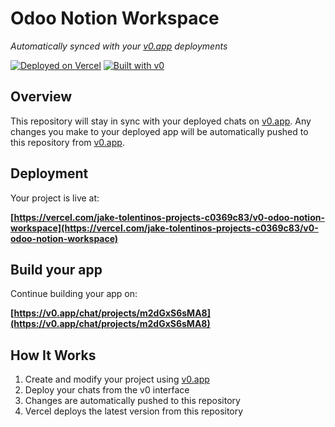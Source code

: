 # Odoo Notion Workspace

*Automatically synced with your [v0.app](https://v0.app) deployments*

[![Deployed on Vercel](https://img.shields.io/badge/Deployed%20on-Vercel-black?style=for-the-badge&logo=vercel)](https://vercel.com/jake-tolentinos-projects-c0369c83/v0-odoo-notion-workspace)
[![Built with v0](https://img.shields.io/badge/Built%20with-v0.app-black?style=for-the-badge)](https://v0.app/chat/projects/m2dGxS6sMA8)

## Overview

This repository will stay in sync with your deployed chats on [v0.app](https://v0.app).
Any changes you make to your deployed app will be automatically pushed to this repository from [v0.app](https://v0.app).

## Deployment

Your project is live at:

**[https://vercel.com/jake-tolentinos-projects-c0369c83/v0-odoo-notion-workspace](https://vercel.com/jake-tolentinos-projects-c0369c83/v0-odoo-notion-workspace)**

## Build your app

Continue building your app on:

**[https://v0.app/chat/projects/m2dGxS6sMA8](https://v0.app/chat/projects/m2dGxS6sMA8)**

## How It Works

1. Create and modify your project using [v0.app](https://v0.app)
2. Deploy your chats from the v0 interface
3. Changes are automatically pushed to this repository
4. Vercel deploys the latest version from this repository